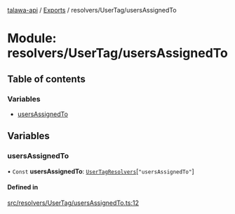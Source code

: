 [talawa-api](../README.md) / [Exports](../modules.md) / resolvers/UserTag/usersAssignedTo

# Module: resolvers/UserTag/usersAssignedTo

## Table of contents

### Variables

- [usersAssignedTo](resolvers_UserTag_usersAssignedTo.md#usersassignedto)

## Variables

### usersAssignedTo

• `Const` **usersAssignedTo**: [`UserTagResolvers`](types_generatedGraphQLTypes.md#usertagresolvers)[``"usersAssignedTo"``]

#### Defined in

[src/resolvers/UserTag/usersAssignedTo.ts:12](https://github.com/PalisadoesFoundation/talawa-api/blob/a2b0847/src/resolvers/UserTag/usersAssignedTo.ts#L12)
